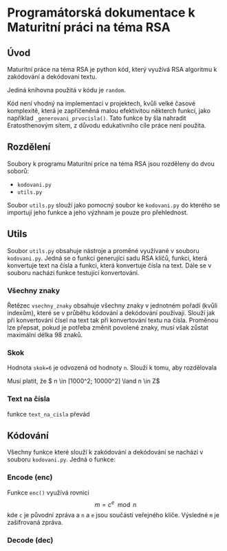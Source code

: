# Programátorská dokumentace k Maturitní práci na téma RSA

## Úvod
Maturitní práce na téma RSA je python kód, který využívá RSA algoritmu k zakódování a dekódovaní textu. 

Jediná knihovna použitá v kódu je `random`. 

Kód není vhodný na implementaci v projektech, kvůli velké časové komplexitě, která je zapříčeněná malou efektivitou některch funkcí, jako například `_generovani_prvocisla()`. Tato funkce by šla nahradit Eratosthenovým sítem, z důvodu edukativního cíle práce není použita. 

## Rozdělení
Soubory k programu Maturitní príce na téma RSA jsou rozděleny do dvou soborů: 

- `kodovani.py`
- `utils.py`

Soubor `utils.py` slouží jako pomocný soubor ke `kodovani.py` do kterého se importují jeho funkce a jeho výzhnam je pouze pro přehlednost. 

## Utils 

Soubor `utils.py` obsahuje nástroje a proměné využívané v souboru `kodovani.py`. Jedná se o funkci generující sadu RSA klíčů, funkci, která konvertuje text na čísla a funkci, která konvertuje čísla na text. Dále se v souboru nachází funkce testující konvertování.  

### Všechny znaky 

Řetězec `vsechny_znaky` obsahuje všechny znaky v jednotném pořadí (kvůli indexům), které se v průběhu kódování a dekódování používají. Slouží jak při konvertování čísel na text tak při konvertování textu na čísla. Proměnou lze přepsat, pokud je potřeba změnit povolené znaky, musí však zůstat maximální délka 98 znaků. 

### Skok

Hodnota `skok=6` je odvozená od hodnoty `n`. Slouží k tomu, aby rozdělovala 

Musí platit, že $ n \in [1000^2; 10000^2] \land n \in Z$






### Text na čísla 

funkce `text_na_cisla` převád


## Kódování

Všechny funkce které slouží k zakódování a dekódování se nachází v souboru `kodovani.py`. Jedná o funkce:

### Encode (enc)

Funkce `enc()` využívá rovnici 
$$ m = c^e \mod n$$
kde `c` je původní zpráva a `n` a `e` jsou součásti veřejného klíče. Výsledné `m` je zašifrovaná zpráva. 


### Decode (dec)




